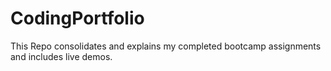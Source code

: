 # CodingPortfolio

This Repo consolidates and explains my completed bootcamp assignments and includes live demos.